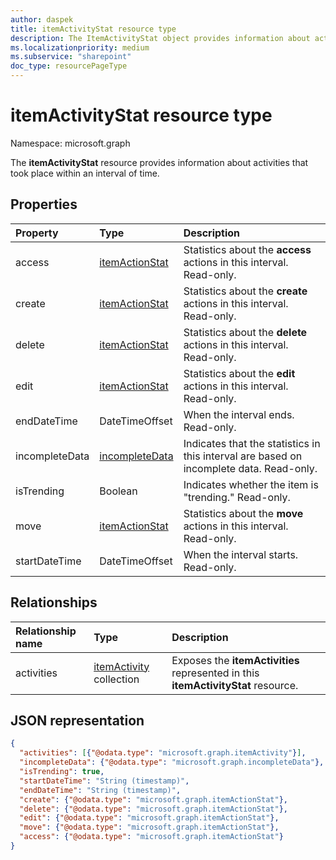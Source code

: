 ```yaml
---
author: daspek
title: itemActivityStat resource type
description: The ItemActivityStat object provides information about activities that took place on an item.
ms.localizationpriority: medium
ms.subservice: "sharepoint"
doc_type: resourcePageType
---
```

# itemActivityStat resource type

Namespace: microsoft.graph

The **itemActivityStat** resource provides information about activities that took place within an interval of time.

## Properties

| Property         | Type                    | Description
|:-----------------|:------------------------|:----------------------------------------
| access           | [itemActionStat][]      | Statistics about the **access** actions in this interval. Read-only.
| create           | [itemActionStat][]      | Statistics about the **create** actions in this interval. Read-only.
| delete           | [itemActionStat][]      | Statistics about the **delete** actions in this interval. Read-only.
| edit             | [itemActionStat][]      | Statistics about the **edit** actions in this interval. Read-only.
| endDateTime      | DateTimeOffset          | When the interval ends. Read-only.
| incompleteData   | [incompleteData][]      | Indicates that the statistics in this interval are based on incomplete data. Read-only.
| isTrending       | Boolean                 | Indicates whether the item is "trending." Read-only.
| move             | [itemActionStat][]      | Statistics about the **move** actions in this interval. Read-only.
| startDateTime    | DateTimeOffset          | When the interval starts. Read-only.


[itemActionStat]: itemactionstat.md
[incompleteData]: incompletedata.md

## Relationships

| Relationship name | Type                        | Description
|:------------------|:----------------------------|:---------------------------
| activities        | [itemActivity][] collection | Exposes the **itemActivities** represented in this **itemActivityStat** resource.

[itemActivity]: itemactivity.md

## JSON representation

<!-- {
  "blockType": "resource",
  "optionalProperties": [ ],
  "baseType": "microsoft.graph.entity",
  "@type": "microsoft.graph.itemActivityStat",
}-->

```json
{
  "activities": [{"@odata.type": "microsoft.graph.itemActivity"}],
  "incompleteData": {"@odata.type": "microsoft.graph.incompleteData"},
  "isTrending": true,
  "startDateTime": "String (timestamp)",
  "endDateTime": "String (timestamp)",
  "create": {"@odata.type": "microsoft.graph.itemActionStat"},
  "delete": {"@odata.type": "microsoft.graph.itemActionStat"},
  "edit": {"@odata.type": "microsoft.graph.itemActionStat"},
  "move": {"@odata.type": "microsoft.graph.itemActionStat"},
  "access": {"@odata.type": "microsoft.graph.itemActionStat"}
}
```

<!--
{
  "type": "#page.annotation",
  "description": "The ItemActivityStat object provides information about activities that took place on an item.",
  "keywords": "activities,activity,action,analytics",
  "section": "documentation",
  "tocPath": "Resources/ItemActivityStat",
  "suppressions": []
}
-->

